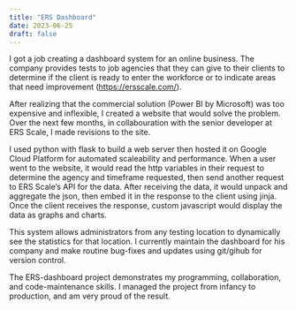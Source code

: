 ```yaml
---
title: "ERS Dashboard"
date: 2023-06-25
draft: false
---
```


I got a job creating a dashboard system for an online business. The company provides tests to job agencies that they can give to their clients to determine if the client is ready to enter the workforce or to indicate areas that need improvement (https://ersscale.com/). 

After realizing that the commercial solution (Power BI by Microsoft) was too expensive and inflexible, I created a website that would solve the problem. Over the next few months, in collabouration with the senior developer at ERS Scale, I made revisions to the site. 

I used python with flask to build a web server then hosted it on Google Cloud Platform for automated scaleability and performance. When a user went to the website, it would read the http variables in their request to determine the agency and timeframe requested, then send another request to ERS Scale’s API for the data. After receiving the data, it would unpack and aggregate the json, then embed it in the response to the client using jinja. Once the client receives the response, custom javascript would display the data as graphs and charts. 

This system allows administrators from any testing location to dynamically see the statistics for that location. I currently maintain the dashboard for his company and make routine bug-fixes and updates using git/gihub for version control. 

The ERS-dashboard project demonstrates my programming, collaboration, and code-maintenance skills. I managed the project from infancy to production, and am very proud of the result. 

